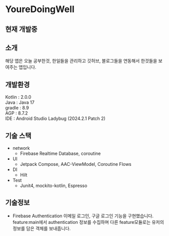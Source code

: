 # YoureDoingWell
## 현재 개발중
## 소개
해당 앱은 오늘 공부한것, 한일들을 관리하고 깃허브, 블로그들을 연동해서 한것들을 보여주는 앱입니다.

## 개발환경
Kotlin : 2.0.0  
Java : Java 17  
gradle : 8.9  
AGP : 8.7.2  
IDE : Android Studio Ladybug (2024.2.1 Patch 2)  

## 기술 스택  
- network
  - Firebase Realtime Database, coroutine
- UI
  - Jetpack Compose, AAC-ViewModel, Coroutine Flows
- DI
  - Hilt
- Test
  - Junit4, mockito-kotlin, Espresso
 
## 기술정보
- Firebase Authentication
  이메일 로그인, 구글 로그인 기능을 구현했습니다.  
  feature:main에서 authentication 정보를 수집하며 다른 feature모듈로는 유저의 정보를 담은 객체를 보내줍니다.
    
